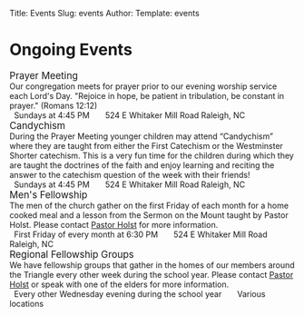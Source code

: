 Title: Events
Slug: events
Author:
Template: events

# Ongoing Events

<div class="panel panel-info">
  <div class="panel-heading"><big>Prayer Meeting</big>
  </div>
  <div class="panel-body">
    Our congregation meets for prayer prior to our evening worship service each Lord's Day. "Rejoice in hope, be patient in tribulation, be constant in prayer." (Romans 12:12)
  </div>
  <div class="panel-footer">
    <i class="fa fa-calendar" aria-hidden="true"></i>&nbsp;
    Sundays at 4:45 PM
    &nbsp;&nbsp;&nbsp;
    <i class="fa fa-location-arrow" aria-hidden="true"></i>&nbsp;
    524 E Whitaker Mill Road Raleigh, NC</div>
</div>

<div class="panel panel-info">
  <div class="panel-heading"><big>Candychism</big>
  </div>
  <div class="panel-body">
    During the Prayer Meeting younger children may attend “Candychism” where they are taught from either the First Catechism or the Westminster Shorter catechism. This is a very fun time for the children during which they are taught the doctrines of the faith and enjoy learning and reciting the answer to the catechism question of the week with their friends!
  </div>
  <div class="panel-footer">
    <i class="fa fa-calendar" aria-hidden="true"></i>&nbsp;
    Sundays at 4:45 PM
    &nbsp;&nbsp;&nbsp;
    <i class="fa fa-location-arrow" aria-hidden="true"></i>&nbsp;
    524 E Whitaker Mill Road Raleigh, NC</div>
</div>

<div class="panel panel-info">
  <div class="panel-heading"><big>Men's Fellowship</big>
  </div>
  <div class="panel-body">
    The men of the church gather on the first Friday of each month for a home cooked meal and a lesson from the Sermon on the Mount taught by Pastor Holst. Please contact <a href="mailto:matholst@gmail.com">Pastor Holst</a> for more information.
  </div>
  <div class="panel-footer">
    <i class="fa fa-calendar" aria-hidden="true"></i>&nbsp;
    First Friday of every month at 6:30 PM
    &nbsp;&nbsp;&nbsp;
    <i class="fa fa-location-arrow" aria-hidden="true"></i>&nbsp;
    524 E Whitaker Mill Road Raleigh, NC</div>
</div>

<div class="panel panel-info">
  <div class="panel-heading"><big>Regional Fellowship Groups</big>
  </div>
  <div class="panel-body">
    We have fellowship groups that gather in the homes of our members around the Triangle every other week during the school year. Please contact <a href="mailto:matholst@gmail.com">Pastor Holst</a> or speak with one of the elders for more information.
  </div>
  <div class="panel-footer">
    <i class="fa fa-calendar" aria-hidden="true"></i>&nbsp;
    Every other Wednesday evening during the school year
    &nbsp;&nbsp;&nbsp;
    <i class="fa fa-location-arrow" aria-hidden="true"></i>&nbsp;
    Various locations</div>
</div>



